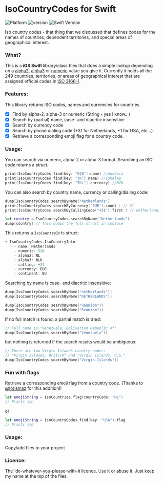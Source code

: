 # IsoCountryCodes for Swift
![Platform](https://img.shields.io/cocoapods/p/Typist.svg?style=flat)
![version](https://img.shields.io/badge/version-1.0-brightgreen.svg)
![Swift Version](https://img.shields.io/badge/swift-4.2-orange.svg?style=flat)

Iso country codes - that thing that we discussed that defines codes for the names of countries, dependent territories, and special areas of geographical interest.

### What?
This is a **iOS Swift** library/class  files that does a simple lookup depending on a [alpha2](http://en.wikipedia.org/wiki/ISO_3166-1_alpha-2 "alpha2"), [alpha3](http://en.wikipedia.org/wiki/ISO_3166-1_alpha-3 "alpha3") or [numeric](http://en.wikipedia.org/wiki/ISO_3166-1_numeric "numeric") value you give it. Currently it holds all the 249 countries, territories, or areas of geographical interest that are assigned official codes in [ISO 3166-1](http://en.wikipedia.org/wiki/ISO_3166-1 "ISO 3166-1").

### Features:

This library returns ISO codes, names and currencies for countries.

- [x] Find by alpha-2, alpha-3 or numeric (String - yes I know...)
- [x] Search by (partial) name, case- and diacritic insensitive
- [x] Search by currency code
- [x] Search by phone dialing code (+31 for Netherlands, +1 for USA, etc...)
- [x] Retrieve a corresponding emoji flag for a country code.

### Usage:

You can search via numeric, alpha-2 or alpha-3 format. 
Searching an ISO code returns a struct. 

```swift
print(IsoCountryCodes.find(key: "020").name) //Andorra
print(IsoCountryCodes.find(key: "TK").name) //Tokelau
print(IsoCountryCodes.find(key: "TKL").currency) //NZD
```
You can also search by country name, currency or calling/dialing code:

```swift
dump(IsoCountryCodes.searchByName("Netherlands")
print(IsoCountryCodes.searchByCurrency("EUR").count ) // 31
print(IsoCountryCodes.searchByCallingCode("+31").first ) // Netherlands

let country = IsoCountryCodes.searchByName("Netherlands")
dump(country) // This dumps the full struct in console
```
This returns a `IsoCountryInfo` struct:

```swift
▿ IsoCountryCodes.IsoCountryInfo
    - name: Netherlands
    - numeric: 528
    - alpha2: NL
    - alpha3: NLD
    - calling: +31
    - currency: EUR
    - continent: EU
```
Searching by name is case- and diacritic insensitive:

```swift
dump(IsoCountryCodes.searchByName("netherlands"))
dump(IsoCountryCodes.searchByName("NETHERLANDS"))

dump(IsoCountryCodes.searchByName("Réunion"))
dump(IsoCountryCodes.searchByName("Reunion"))
```
If no full match is found, a partial match is tried:

```swift
// Full name is "Venezuela, Bolivarian Republic of"
dump(IsoCountryCodes.searchByName("Venezuela"))
```
but nothing is returned if the search results would be ambiguous:

```swift
// There are two Virgin Islands country codes:
// "Virgin Islands, British" and "Virgin Islands, U.S."
dump(IsoCountryCodes.searchByName("Virgin Islands"))

```

### Fun with flags
Retrieve a corresponding emoji flag from a country code. (Thanks to [@lorismaz](https://github.com/lorismaz) for this addition!)

```swift
let emojiString = IsoCountries.flag(countryCode: "NL")
// Prints 🇳🇱
``` 
or

```swift
let emojiString = IsoCountryCodes.find(key: "USA").flag
// Prints 🇺🇸
```

### Usage:

Copy/add files to your project

### Licence:

The 'do-whatever-you-please-with-it licence. Use it or abuse it. Just keep my name at the top of the files.
